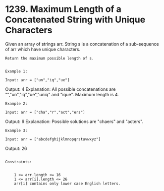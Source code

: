 # 1239. Maximum Length of a Concatenated String with Unique Characters

Given an array of strings arr. String s is a concatenation of a
        sub-sequence of arr which have unique characters.

    Return the maximum possible length of s.

     
    Example 1:

    Input: arr = ["un","iq","ue"]
Output: 4
Explanation: All possible concatenations are "","un","iq","ue","uniq" and "ique".
Maximum length is 4.

    Example 2:

    Input: arr = ["cha","r","act","ers"]
Output: 6
Explanation: Possible solutions are "chaers" and "acters".

    Example 3:

    Input: arr = ["abcdefghijklmnopqrstuvwxyz"]
Output: 26

     
    Constraints:

    
        1 <= arr.length <= 16
        1 <= arr[i].length <= 26
        arr[i] contains only lower case English letters.